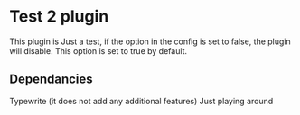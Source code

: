 # Test 2 plugin
This plugin is Just a test, if the option in the config is set to false, the plugin will disable.
This option is set to true by default.

## Dependancies
Typewrite (it does not add any additional features) Just playing around
